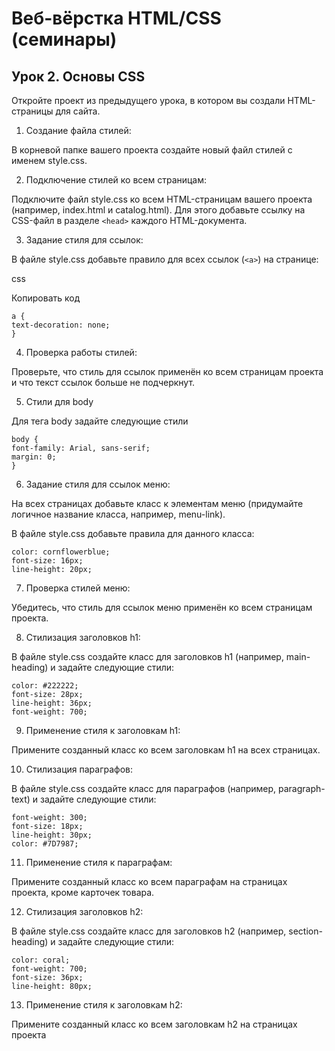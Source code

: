 # Веб-вёрстка HTML/CSS (семинары)
## Урок 2. Основы CSS

Откройте проект из предыдущего урока, в котором вы создали HTML-страницы для
сайта.

1. Создание файла стилей:

В корневой папке вашего проекта создайте новый файл стилей с именем style.css.

2. Подключение стилей ко всем страницам:

Подключите файл style.css ко всем HTML-страницам вашего проекта (например,
index.html и catalog.html). Для этого добавьте ссылку на CSS-файл в разделе ```<head>```
каждого HTML-документа.
  
3. Задание стиля для ссылок:

В файле style.css добавьте правило для всех ссылок (```<a>```) на странице:

css

Копировать код

```
a {
text-decoration: none;
}
```

4. Проверка работы стилей:

Проверьте, что стиль для ссылок применён ко всем страницам проекта и что текст
ссылок больше не подчеркнут.

5. Стили для body

Для тега body задайте следующие стили

```
body {
font-family: Arial, sans-serif;
margin: 0;
}
```

6. Задание стиля для ссылок меню:

На всех страницах добавьте класс к элементам меню (придумайте логичное название
класса, например, menu-link).

В файле style.css добавьте правила для данного класса:

```
color: cornflowerblue;
font-size: 16px;
line-height: 20px;
```

7. Проверка стилей меню:

Убедитесь, что стиль для ссылок меню применён ко всем страницам проекта.

8. Стилизация заголовков h1:

В файле style.css создайте класс для заголовков h1 (например, main-heading) и
задайте следующие стили:

```
color: #222222;
font-size: 28px;
line-height: 36px;
font-weight: 700;
```

9. Применение стиля к заголовкам h1:

Примените созданный класс ко всем заголовкам h1 на всех страницах.

10. Стилизация параграфов:

В файле style.css создайте класс для параграфов (например, paragraph-text) и
задайте следующие стили:

```
font-weight: 300;
font-size: 18px;
line-height: 30px;
color: #7D7987;
```

11. Применение стиля к параграфам:

Примените созданный класс ко всем параграфам на страницах проекта, кроме
карточек товара.

12. Стилизация заголовков h2:

В файле style.css создайте класс для заголовков h2 (например, section-heading)
и задайте следующие стили:

```
color: coral;
font-weight: 700;
font-size: 36px;
line-height: 80px;
```

13. Применение стиля к заголовкам h2:

Примените созданный класс ко всем заголовкам h2 на страницах проекта
